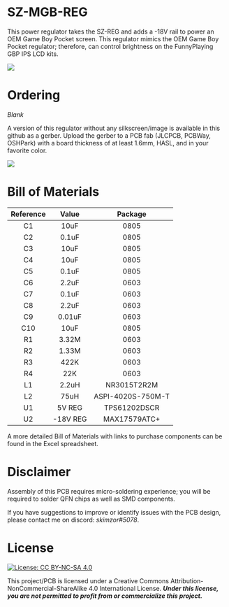 # SZ-MGB-REG

This power regulator takes the SZ-REG and adds a -18V rail to power an OEM Game Boy Pocket screen.  This regulator mimics the OEM Game Boy Pocket regulator; therefore, can control brightness on the FunnyPlaying GBP IPS LCD kits.

![](images/pcb_front.jpeg)

# Ordering

*Blank*

A version of this regulator without any silkscreen/image is available in this github as a gerber. Upload the gerber to a PCB fab (JLCPCB, PCBWay, OSHPark) with a board thickness of at least 1.6mm, HASL, and in your favorite color. 

![](images/pcb_blank.png)


# Bill of Materials

| Reference | Value | Package |
| :---: | :---: | :---: |
| C1 | 10uF | 0805 |
| C2 | 0.1uF | 0805 |
| C3 | 10uF | 0805 |
| C4 | 10uF | 0805 |
| C5 | 0.1uF | 0805 |
| C6 | 2.2uF | 0603 |
| C7 | 0.1uF | 0603 |
| C8 | 2.2uF | 0603 |
| C9 | 0.01uF | 0603 |
| C10 | 10uF | 0805 |
| R1 | 3.32M | 0603 |
| R2 | 1.33M | 0603 |
| R3 | 422K | 0603 |
| R4 | 22K | 0603 |
| L1 | 2.2uH | NR3015T2R2M |
| L2 | 75uH | ASPI-4020S-750M-T |
| U1 | 5V REG | TPS61202DSCR |
| U2 | -18V REG | MAX17579ATC+ |

A more detailed Bill of Materials with links to purchase components can be found in the Excel spreadsheet.

# Disclaimer

Assembly of this PCB requires micro-soldering experience; you will be required to solder QFN chips as well as SMD components.

If you have suggestions to improve or identify issues with the PCB design, please contact me on discord: *skimzor#5078*.

# License

 [![License: CC BY-NC-SA 4.0](https://licensebuttons.net/l/by-nc-sa/4.0/80x15.png)](https://creativecommons.org/licenses/by-nc-sa/4.0/)
 
This project/PCB is licensed under a Creative Commons Attribution-NonCommercial-ShareAlike 4.0 International License. ***Under this license, you are not permitted to profit from or commercialize this project.***
